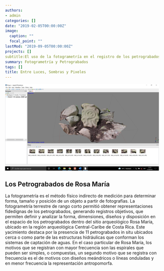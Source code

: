 ```yaml
---
authors:
- admin
categories: []
date: "2019-02-05T00:00:00Z"
image:
  caption: ""
  focal_point: ""
lastMod: "2019-09-05T00:00:00Z"
projects: []
subtitle:El uso de la fotogrametría en el registro de los petrograbados del sitio arqueológico Rosa María
summary: Fotogrametría y Petrograbados
tags: []
title: Entre Luces, Sombras y Pixeles
---
```



![png](./index_1_0.png)




## Los Petrograbados de Rosa María

La fotogrametría es el método físico indirecto de medición para determinar forma, tamaño y posición de un objeto a partir de fotografías.
La fotogrametría terrestre de rango corto permitió obtener representaciones fidedignas de los petrograbados, generando registros objetivos, que permiten definir y analizar la forma, dimensiones, diseños y disposición en el espacio de los petrograbados dentro del sitio arqueológico Rosa María, ubicado en la región arqueológica Central-Caribe de Costa Rica. 
Este yacimiento destaca por la presencia de 11 petrograbados in situ ubicados cerca o como parte de las estructuras hidráulicas que conforman los sistemas de captación de aguas.
En el caso particular de Rosa María, los motivos que se registran con mayor frecuencia son las espirales que pueden ser simples, o compuestas, un segundo motivo que se registra con frecuencia es el de motivos con diseños meándricos o líneas onduladas y en menor frecuencia la representación antropomorfa.



